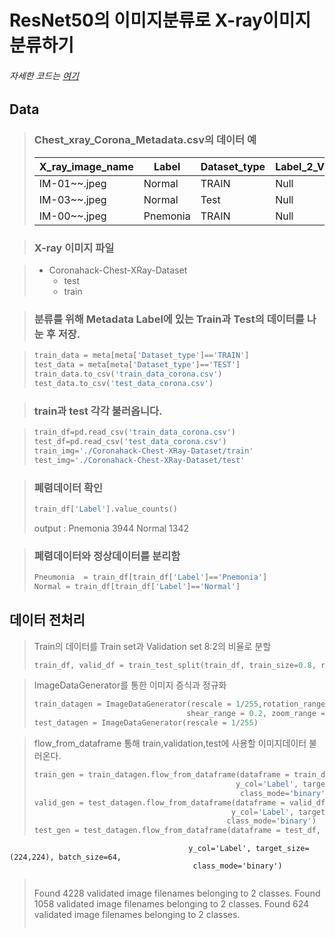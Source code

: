 ResNet50의 이미지분류로 X-ray이미지 분류하기
=============
###### 자세한 코드는 [여기](https://github.com/yeol0129/xray_ResNet50_Pneumonia/blob/main/pneumonia_resnet50.ipynb)
## Data 
>  ### Chest_xray_Corona_Metadata.csv의 데이터 예
>  X_ray_image_name|Label|Dataset_type|Label_2_Virus_category|Label_1_Virus_category
> ---|---|---|---|---|
> IM-01~~.jpeg|Normal|TRAIN|Null|bacteria
> IM-03~~.jpeg|Normal|Test|Null|virus
> IM-00~~.jpeg|Pnemonia|TRAIN|Null|Covid-19

> ### X-ray 이미지 파일

> * Coronahack-Chest-XRay-Dataset
>   * test
>   * train


> ### 분류를 위해 Metadata Label에 있는 Train과 Test의 데이터를 나눈 후 저장.

> ```python
> train_data = meta[meta['Dataset_type']=='TRAIN']
> test_data = meta[meta['Dataset_type']=='TEST']
> train_data.to_csv('train_data_corona.csv')
> test_data.to_csv('test_data_corona.csv')
> ```

> ### train과 test 각각 불러옵니다.

> ```python
> train_df=pd.read_csv('train_data_corona.csv')
> test_df=pd.read_csv('test_data_corona.csv')
> train_img='./Coronahack-Chest-XRay-Dataset/train'
> test_img='./Coronahack-Chest-XRay-Dataset/test'
> ```

> ### 폐렴데이터 확인
> ```python
> train_df['Label'].value_counts()
> ```
> output : 
> Pnemonia    3944
> Normal      1342

> ### 폐렴데이터와 정상데이터를 분리함
> ```python
> Pneumonia  = train_df[train_df['Label']=='Pnemonia']  
> Normal = train_df[train_df['Label']=='Normal']
> ```

## 데이터 전처리
 > Train의 데이터를 Train set과 Validation set 8:2의 비율로 분할
 > ```python
 > train_df, valid_df = train_test_split(train_df, train_size=0.8, random_state=0)
 > ```

> ImageDataGenerator를 통한 이미지 증식과 정규화
> ```python
> train_datagen = ImageDataGenerator(rescale = 1/255,rotation_range = 30, width_shift_range = 0.2, height_shift_range = 0.2, 
>                                   shear_range = 0.2, zoom_range = 0.2, horizontal_flip = True, vertical_flip =True)
> test_datagen = ImageDataGenerator(rescale = 1/255)
> ```

> flow_from_dataframe 통해 train,validation,test에 사용할 이미지데이터 불러온다.
> ```python
> train_gen = train_datagen.flow_from_dataframe(dataframe = train_df, directory=train_img, x_col='X_ray_image_name', 
>                                              y_col='Label', target_size=(224,224), batch_size=64, 
>                                               class_mode='binary')
> valid_gen = test_datagen.flow_from_dataframe(dataframe = valid_df, directory=train_img, x_col='X_ray_image_name',
>                                             y_col='Label', target_size=(224,224), batch_size=64, 
>                                            class_mode='binary')
> test_gen = test_datagen.flow_from_dataframe(dataframe = test_df, directory=test_img, x_col='X_ray_image_name', 
                                            y_col='Label', target_size=(224,224), batch_size=64,
                                             class_mode='binary')
> ```
> ```
> Found 4228 validated image filenames belonging to 2 classes.
> Found 1058 validated image filenames belonging to 2 classes.
> Found 624 validated image filenames belonging to 2 classes.
> ```

